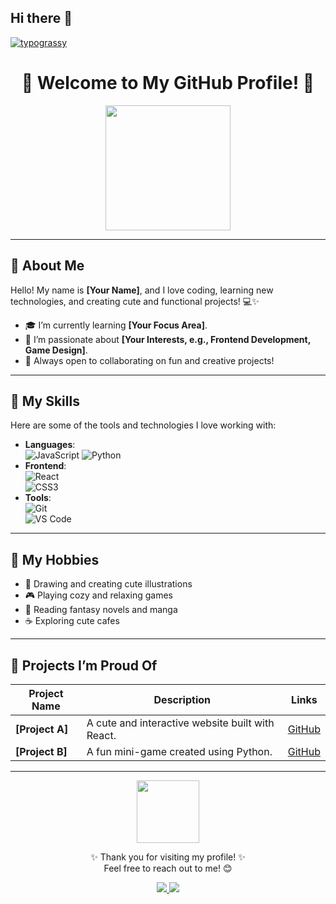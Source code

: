 ## Hi there 👋
[![typograssy](https://typograssy.deno.dev/api?text=INTERNET%20OVERDOSE&l0=f0ebf0&l1=dd9fea&l2=a140c4&l3=a1309d&l4=6e216b)]([https://github.com/kawarimidoll/typograssy](https://typograssy.deno.dev/api?text=INTERNET%20OVERDOSE&l0=f0ebf0&l1=dd9fea&l2=a140c4&l3=a1309d&l4=6e216b))


<h1 align="center">🌸 Welcome to My GitHub Profile! 🌸</h1>

<p align="center">
  <img src="https://media.giphy.com/media/xThta3f2kdmynKN9PG/giphy.gif" width="200">
</p>

---

## 🌟 About Me

Hello! My name is **[Your Name]**, and I love coding, learning new technologies, and creating cute and functional projects! 💻✨  
- 🎓 I’m currently learning **[Your Focus Area]**.  
- 💖 I’m passionate about **[Your Interests, e.g., Frontend Development, Game Design]**.  
- 🌱 Always open to collaborating on fun and creative projects!

---

## 💼 My Skills

Here are some of the tools and technologies I love working with:

- **Languages**:  
  ![JavaScript](https://img.shields.io/badge/JavaScript-F7DF1E?style=for-the-badge&logo=javascript&logoColor=black) 
  ![Python](https://img.shields.io/badge/Python-3776AB?style=for-the-badge&logo=python&logoColor=white)  
- **Frontend**:  
  ![React](https://img.shields.io/badge/React-61DAFB?style=for-the-badge&logo=react&logoColor=black)  
  ![CSS3](https://img.shields.io/badge/CSS3-1572B6?style=for-the-badge&logo=css3&logoColor=white)  
- **Tools**:  
  ![Git](https://img.shields.io/badge/Git-F05032?style=for-the-badge&logo=git&logoColor=white)  
  ![VS Code](https://img.shields.io/badge/VS%20Code-007ACC?style=for-the-badge&logo=visual-studio-code&logoColor=white)

---

## 🌸 My Hobbies

- 🎨 Drawing and creating cute illustrations
- 🎮 Playing cozy and relaxing games
- 📖 Reading fantasy novels and manga
- ☕ Exploring cute cafes

---

## 🌟 Projects I’m Proud Of

| Project Name | Description | Links |
|--------------|-------------|-------|
| **[Project A]** | A cute and interactive website built with React. | [GitHub](#) |
| **[Project B]** | A fun mini-game created using Python. | [GitHub](#) |

---

<p align="center">
  <img src="https://media.giphy.com/media/jt7bAtEijhurm/giphy.gif" width="100">
</p>

<p align="center">✨ Thank you for visiting my profile! ✨<br>Feel free to reach out to me! 😊</p>

<p align="center">
  <a href="https://twitter.com/your_twitter" target="_blank">
    <img src="https://img.shields.io/badge/Twitter-1DA1F2?style=for-the-badge&logo=twitter&logoColor=white" />
  </a>
  <a href="https://linkedin.com/in/your_linkedin" target="_blank">
    <img src="https://img.shields.io/badge/LinkedIn-0077B5?style=for-the-badge&logo=linkedin&logoColor=white" />
  </a>
</p>
